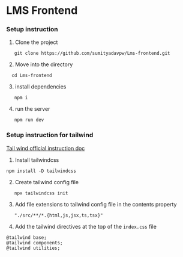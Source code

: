 # LMS Frontend

### Setup instruction

1. Clone the project

```
   git clone https://github.com/sumityadavpw/Lms-frontend.git
```

2. Move into the directory

```
  cd Lms-frontend
```

3. install dependencies

```
   npm i 
```

4. run the server

```
   npm run dev
```



### Setup instruction for tailwind

[Tail wind official instruction doc](https://tailwindcss.com/docs/installation)

1. Install tailwindcss

```
npm install -D tailwindcss
```

2. Create tailwind config file

```
   npx tailwindcss init
```

3. Add file extensions to tailwind config file in the contents property
```
   "./src/**/*.{html,js,jsx,ts,tsx}"

```

4. Add the tailwind directives at the top of the `index.css` file

```
@tailwind base;
@tailwind components;
@tailwind utilities;

```